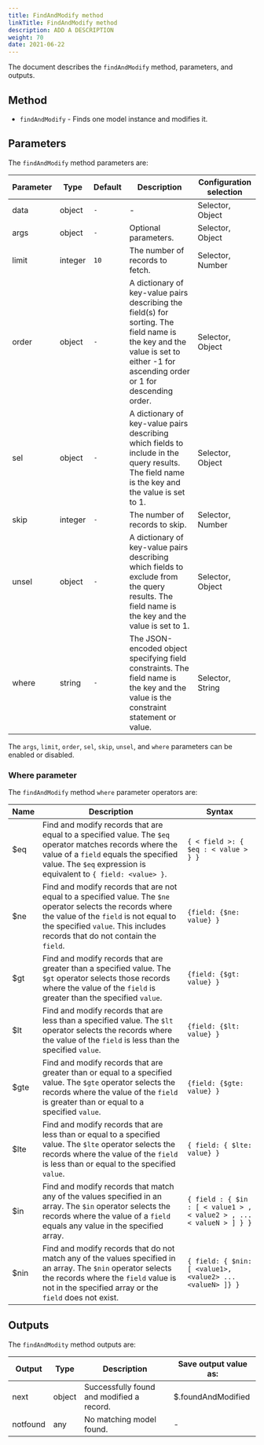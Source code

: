 ```yaml
---
title: FindAndModify method
linkTitle: FindAndModify method
description: ADD A DESCRIPTION
weight: 70
date: 2021-06-22
---
```


The document describes the `findAndModify` method, parameters, and outputs.

## Method

* `findAndModify` - Finds one model instance and modifies it.

## Parameters

The `findAndModify` method parameters are:

| Parameter | Type | Default | Description | Configuration selection |
| --- | --- | --- | --- | --- |
| data | object | `-` | \- | Selector, Object |
| args | object | `-` | Optional parameters. | Selector, Object |
| limit | integer | `10` | The number of records to fetch. | Selector, Number |
| order | object | `-` | A dictionary of key-value pairs describing the field(s) for sorting. The field name is the key and the value is set to either -1 for ascending order or 1 for descending order. | Selector, Object |
| sel | object | `-` | A dictionary of key-value pairs describing which fields to include in the query results. The field name is the key and the value is set to 1. | Selector, Object |
| skip | integer | `-` | The number of records to skip. | Selector, Number |
| unsel | object | `-` | A dictionary of key-value pairs describing which fields to exclude from the query results. The field name is the key and the value is set to 1. | Selector, Object |
| where | string | `-` | The JSON-encoded object specifying field constraints. The field name is the key and the value is the constraint statement or value. | Selector, String |

The `args`, `limit`, `order`, `sel`, `skip`, `unsel`, and `where` parameters can be enabled or disabled.

### Where parameter

The `findAndModify` method `where` parameter operators are:

| Name | Description | Syntax |
| --- | --- | --- |
| $eq | Find and modify records that are equal to a specified value. The `$eq` operator matches records where the value of a `field` equals the specified value. The `$eq` expression is equivalent to `{ field: <value> }`. | `{ < field >: { $eq : < value > } }` |
| $ne | Find and modify records that are not equal to a specified value. The `$ne` operator selects the records where the value of the `field` is not equal to the specified `value`. This includes records that do not contain the `field`. | `{field: {$ne: value} }` |
| $gt | Find and modify records that are greater than a specified value. The `$gt` operator selects those records where the value of the `field` is greater than the specified `value`. | `{field: {$gt: value} }` |
| $lt | Find and modify records that are less than a specified value. The `$lt` operator selects the records where the value of the `field` is less than the specified `value`. | `{field: {$lt: value} }` |
| $gte | Find and modify records that are greater than or equal to a specified value. The `$gte` operator selects the records where the value of the `field` is greater than or equal to a specified `value`. | `{field: {$gte: value} }` |
| $lte | Find and modify records that are less than or equal to a specified value. The `$lte` operator selects the records where the value of the `field` is less than or equal to the specified `value`. | `{ field: { $lte: value} }` |
| $in | Find and modify records that match any of the values specified in an array. The `$in` operator selects the records where the value of a `field` equals any value in the specified array. | `{ field : { $in : [ < value1 > , < value2 > , ... < valueN > ] } }` |
| $nin | Find and modify records that do not match any of the values specified in an array. The `$nin` operator selects the records where the `field` value is not in the specified array or the `field` does not exist. | `{ field: { $nin: [ <value1>, <value2> ... <valueN> ]} }` |

## Outputs

The `findAndModity` method outputs are:

| Output | Type | Description | Save output value as: |
| --- | --- | --- | --- |
| next | object | Successfully found and modified a record. | $.foundAndModified |
| notfound | any | No matching model found. | \- |

